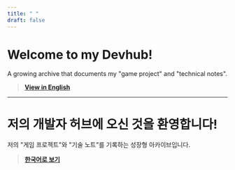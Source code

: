 ```yaml
---
title: " "
draft: false
---
```


# Welcome to my Devhub!

A growing archive that documents my "game project" and "technical notes".  
> **[View in English](Portfolios_Eng\index.md)**

---

# 저의 개발자 허브에 오신 것을 환영합니다!

저의 "게임 프로젝트"와 "기술 노트"를 기록하는 성장형 아카이브입니다.
> **[한국어로 보기](Portfolios_Kor\index.md)**
